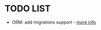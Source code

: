 TODO LIST
=========

* ORM: add migrations support - [more info](http://docs.doctrine-project.org/projects/doctrine-migrations/en/latest/)

